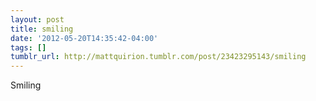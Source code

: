 ```yaml
---
layout: post
title: smiling
date: '2012-05-20T14:35:42-04:00'
tags: []
tumblr_url: http://mattquirion.tumblr.com/post/23423295143/smiling
---
```

Smiling
